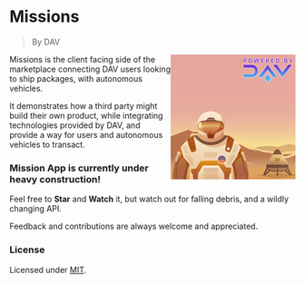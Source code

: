 # Missions
> By DAV

<img src="./resources/images/missionapp-logo.png" align="right" />

Missions is the client facing side of the marketplace connecting DAV users looking to ship packages, with autonomous vehicles.

It demonstrates how a third party might build their own product, while integrating technologies provided by DAV, and provide a way for users and autonomous vehicles to transact.

### Mission App is currently under heavy construction!

Feel free to **Star** and **Watch** it, but watch out for falling debris, and a wildly changing API.

Feedback and contributions are always welcome and appreciated.

### License

Licensed under [MIT](https://github.com/DAVFoundation/missioncontrol/blob/master/LICENSE).
